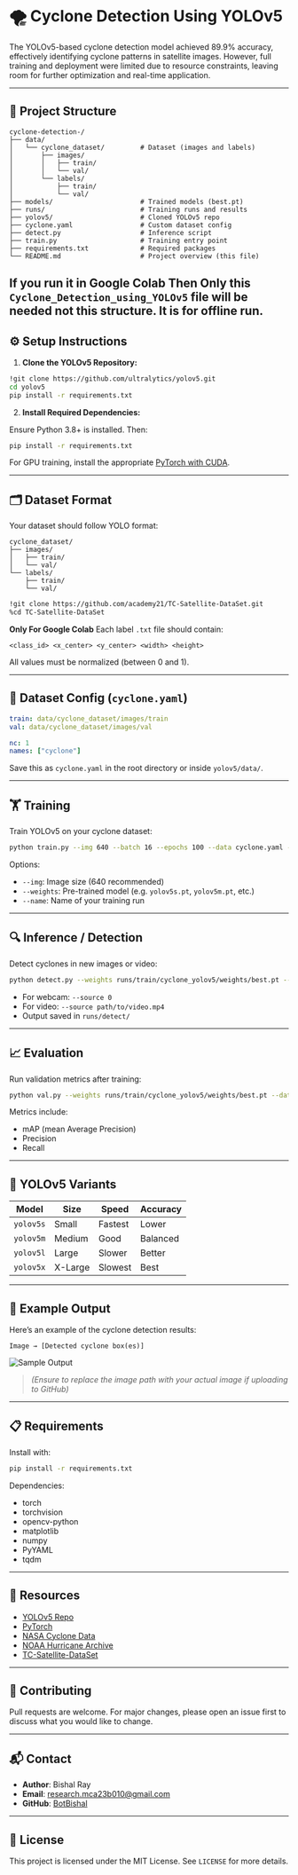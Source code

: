 # 🌪️ Cyclone Detection Using YOLOv5

The YOLOv5-based cyclone detection model achieved 89.9% accuracy, effectively identifying cyclone patterns in satellite images. However, full training and deployment were limited due to resource constraints, leaving room for further optimization and real-time application.

---

## 📁 Project Structure

```
cyclone-detection-/
├── data/
│   └── cyclone_dataset/         # Dataset (images and labels)
│       ├── images/
│       │   ├── train/
│       │   └── val/
│       └── labels/
│           ├── train/
│           └── val/
├── models/                      # Trained models (best.pt)
├── runs/                        # Training runs and results
├── yolov5/                      # Cloned YOLOv5 repo
├── cyclone.yaml                 # Custom dataset config
├── detect.py                    # Inference script
├── train.py                     # Training entry point
├── requirements.txt             # Required packages
└── README.md                    # Project overview (this file)
```

## **If you run it in Google Colab Then Only this `Cyclone_Detection_using_YOLOv5` file will be needed not this structure. It is for offline run.**

## ⚙️ Setup Instructions

1. **Clone the YOLOv5 Repository:**

```bash
!git clone https://github.com/ultralytics/yolov5.git
cd yolov5
pip install -r requirements.txt
```

2. **Install Required Dependencies:**

Ensure Python 3.8+ is installed. Then:

```bash
pip install -r requirements.txt
```

For GPU training, install the appropriate [PyTorch with CUDA](https://pytorch.org/get-started/locally/).

---

## 🗂 Dataset Format

Your dataset should follow YOLO format:

```
cyclone_dataset/
├── images/
│   ├── train/
│   └── val/
└── labels/
    ├── train/
    └── val/
```

```bash
!git clone https://github.com/academy21/TC-Satellite-DataSet.git
%cd TC-Satellite-DataSet
```

**Only For Google Colab**
Each label `.txt` file should contain:

```
<class_id> <x_center> <y_center> <width> <height>
```

All values must be normalized (between 0 and 1).

---

## 📝 Dataset Config (`cyclone.yaml`)

```yaml
train: data/cyclone_dataset/images/train
val: data/cyclone_dataset/images/val

nc: 1
names: ["cyclone"]
```

Save this as `cyclone.yaml` in the root directory or inside `yolov5/data/`.

---

## 🏋️ Training

Train YOLOv5 on your cyclone dataset:

```bash
python train.py --img 640 --batch 16 --epochs 100 --data cyclone.yaml --weights yolov5s.pt --name cyclone_yolov5
```

Options:

- `--img`: Image size (640 recommended)
- `--weights`: Pre-trained model (e.g. `yolov5s.pt`, `yolov5m.pt`, etc.)
- `--name`: Name of your training run

---

## 🔍 Inference / Detection

Detect cyclones in new images or video:

```bash
python detect.py --weights runs/train/cyclone_yolov5/weights/best.pt --img 640 --source data/sample_images/
```

- For webcam: `--source 0`
- For video: `--source path/to/video.mp4`
- Output saved in `runs/detect/`

---

## 📈 Evaluation

Run validation metrics after training:

```bash
python val.py --weights runs/train/cyclone_yolov5/weights/best.pt --data cyclone.yaml --img 640
```

Metrics include:

- mAP (mean Average Precision)
- Precision
- Recall

---

## 🧠 YOLOv5 Variants

| Model     | Size    | Speed   | Accuracy |
| --------- | ------- | ------- | -------- |
| `yolov5s` | Small   | Fastest | Lower    |
| `yolov5m` | Medium  | Good    | Balanced |
| `yolov5l` | Large   | Slower  | Better   |
| `yolov5x` | X-Large | Slowest | Best     |

---

## 📸 Example Output

Here’s an example of the cyclone detection results:

```
Image → [Detected cyclone box(es)]
```

![Sample Output](docs/sample_output.jpg)

> _(Ensure to replace the image path with your actual image if uploading to GitHub)_

---

## 📋 Requirements

Install with:

```bash
pip install -r requirements.txt
```

Dependencies:

- torch
- torchvision
- opencv-python
- matplotlib
- numpy
- PyYAML
- tqdm

---

## 🔗 Resources

- [YOLOv5 Repo](https://github.com/ultralytics/yolov5)
- [PyTorch](https://pytorch.org/)
- [NASA Cyclone Data](https://www.nasa.gov/)
- [NOAA Hurricane Archive](https://www.nhc.noaa.gov/data/)
- [TC-Satellite-DataSet](https://github.com/academy21/TC-Satellite-DataSet)

---

## 🤝 Contributing

Pull requests are welcome. For major changes, please open an issue first to discuss what you would like to change.

---

## 📬 Contact

- **Author**: Bishal Ray
- **Email**: research.mca23b010@gmail.com
- **GitHub**: [BotBishal](https://github.com/botbishal)

---

## 📝 License

This project is licensed under the MIT License. See `LICENSE` for more details.

